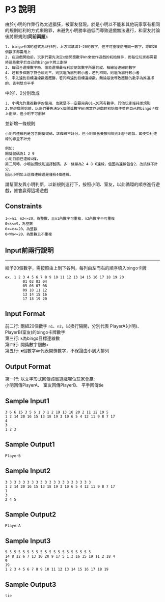 # P3 說明 #
由於小明的作弊行為太過猖狂，被室友發現，於是小明以不能和其他玩家享有相同的規則紅利的方式來賠罪，未避免小明勝率過低而導致遊戲無法進行，和室友討論後將原規則(**同前兩題**):  
```
1. bingo卡牌的格式為4行5列，上方需填滿1~20的數字，但不可重複使用同一數字，亦即20個數字都需用上 
2. 在遊戲開始前，玩家們要先決定x個開獎數字Wn來當作遊戲的初始條件，而每位玩家都需要將這些數字於自己的bingo卡牌上劃掉     
3. 每回合選擇數字時，僅能選擇最有利於使該數字所屬的縱、橫線皆連線的數字
4. 若有多個數字符合規則三，則挑選所屬列較小者，若列相同，則選所屬行較小者    
5. 率先達到目標連線數者獲勝，若同時達到目標連線數，無論最後導致獲勝的數字為誰選擇的，皆判雙方平手  
```
中的1、2分別改成  
```
1. 小明允許重複數字的使用，也就是不一定要用完01~20所有數字，其他玩家維持原規則
2.在遊戲開始前，玩家們要先決定x個開獎數字Wn來當作遊戲的初始條件並在自己的bingo卡牌上劃掉，但小明不可劃掉
```
並新增一條規則
```
小明的連線若是包含開獎號碼，該條線不計分，但小明依舊要按照規則3進行遊戲，即使受利連線的線並不計分

例如:  
開獎號碼為1 2 9  
小明目前已連線4條，  
第三局時，小明按照規則選擇號碼，多一條線為2 4 8 6連線，但因為連線包含2，故該條不計分，
因此小明加上這條連線還是僅有4條連線。  
```
請幫室友與小明判斷，以新規則運行下，按照小明、室友，以此循環的順序進行遊戲，誰會贏得這場遊戲
## Constraints ##
`1<=n1、n2<=20，為整數，且n1內數字可重複，n2內數字不可重複`  
`0<k<=9，為整數`  
`0<=x<=20，為整數`  
`0<Wn<=20，為整數且不重複`  
## Input前兩行說明 ##
---
給予20個數字，需按照由上到下各列，每列由左而右的順序填入bingo卡牌 
```
ex. 1 2 3 4 5 6 7 8 9 10 11 12 13 14 15 16 17 18 19 20
        01 02 03 04 
        05 06 07 08 
        09 10 11 12
        13 14 15 16
        17 18 19 20
``` 
## Input Format ## 
前二行: 兩組20個數字 `n1`、`n2`，以換行隔開，分別代表 PlayerA(小明)、PlayerB(室友)的bingo卡牌數字  
第三行: `k`為bingo目標連線數  
第四行: 開獎數字個數`x`  
第五行: **x**個數字`Wn`代表開獎數字，不保證由小到大排列  

## Output Format ##
第一行: 以文字形式回傳該局遊戲哪位玩家會贏:  
    小明回傳PlayerA、
    室友回傳PlayerB、
    平手回傳tie
## Sample Input1 ##
```
3 6 6 15 3 5 6 1 3 1 2 19 13 10 20 2 11 12 19 5
1 2 14 20 16 15 13 18 19 3 10 6 5 4 12 11 9 8 7 17
4
3
1 2 3
```
## Sample Output1 ##
```
PlayerB
```
## Sample Input2 ##
```
3 3 3 3 3 3 3 3 3 3 3 3 3 3 3 3 3 3 3 3
1 2 14 20 16 15 13 18 19 3 10 6 5 4 12 11 9 8 7 17
1
3
2 4 5
```
## Sample Output2 ##
```
PlayerA
```
## Sample Input3 ##
```
5 5 5 5 5 5 5 5 5 5 5 5 5 5 5 5 5 5 5 5
14 8 12 6 7 13 10 20 9 17 5 1 3 16 15 19 11 2 18 4
9
19
1 2 3 4 5 6 7 8 9 10 11 12 13 14 15 16 17 18 19
```
## Sample Output3 ##
```
tie
```